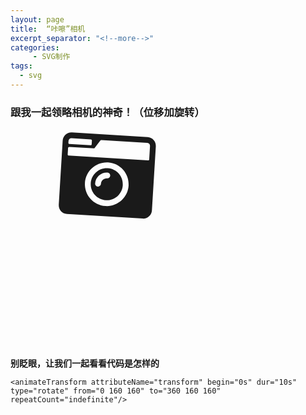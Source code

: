 ```yaml
---
layout: page
title:  “咔嚓”相机
excerpt_separator: "<!--more-->"
categories:
     - SVG制作
tags:
  - svg
---
```


### 跟我一起领略相机的神奇！（位移加旋转）

<!--more-->

<section>
<svg width="500" height="350" xmlns="http://www.w3.org/2000/svg">
  <g> 
    <svg aria-hidden="true" focusable="false" data-prefix="fas" data-icon="camera-retro" class="svg-inline--fa fa-camera-retro fa-w-16" role="img" xmlns="http://www.w3.org/2000/svg" viewBox="0 0 1200 1200"><path fill="currentColor" d="M48 32C21.5 32 0 53.5 0 80v352c0 26.5 21.5 48 48 48h416c26.5 0 48-21.5 48-48V80c0-26.5-21.5-48-48-48H48zm0 32h106c3.3 0 6 2.7 6 6v20c0 3.3-2.7 6-6 6H38c-3.3 0-6-2.7-6-6V80c0-8.8 7.2-16 16-16zm426 96H38c-3.3 0-6-2.7-6-6v-36c0-3.3 2.7-6 6-6h138l30.2-45.3c1.1-1.7 3-2.7 5-2.7H464c8.8 0 16 7.2 16 16v74c0 3.3-2.7 6-6 6zM256 424c-66.2 0-120-53.8-120-120s53.8-120 120-120 120 53.8 120 120-53.8 120-120 120zm0-208c-48.5 0-88 39.5-88 88s39.5 88 88 88 88-39.5 88-88-39.5-88-88-88zm-48 104c-8.8 0-16-7.2-16-16 0-35.3 28.7-64 64-64 8.8 0 16 7.2 16 16s-7.2 16-16 16c-17.6 0-32 14.4-32 32 0 8.8-7.2 16-16 16z"></path></svg>
    <animateTransform attributeName="transform" begin="0s" dur="10s" type="rotate" from="0 160 160" to="360 160 160" repeatCount="indefinite"/>
    <animate attributeName="transform"  
           to="100"
           dur="3s"
           begin="0s" type="rotate" from="0 160 160" to="360 160 160" repeatCount="indefinite"/>
  </g>
</svg>
 </section>
  
  **别眨眼，让我们一起看看代码是怎样的**
```
<animateTransform attributeName="transform" begin="0s" dur="10s" type="rotate" from="0 160 160" to="360 160 160" repeatCount="indefinite"/>
```
